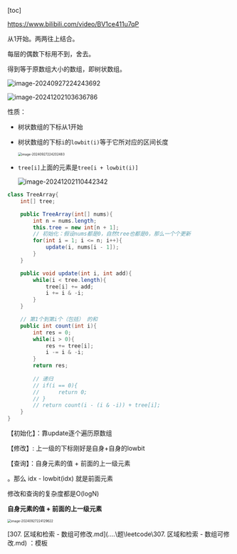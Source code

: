 [toc]

https://www.bilibili.com/video/BV1ce411u7qP



从1开始。两两往上结合。

每层的偶数下标用不到，舍去。

得到等于原数组大小的数组，即树状数组。

![image-20240927224243692](https://cdn.jsdelivr.net/gh/sword4869/pic1@main/images/202409272242743.png)

![image-20241202103636786](https://cdn.jsdelivr.net/gh/sword4869/pic1@main/images/202412021036830.png)

性质：

- 树状数组的下标从1开始

- 树状数组的下标`i`的`lowbit(i)`等于它所对应的区间长度

  <img src="https://cdn.jsdelivr.net/gh/sword4869/pic1@main/images/202409272242553.png" alt="image-20240927224202483" style="zoom: 50%;" />

- `tree[i]`上面的元素是`tree[i + lowbit(i)]`

  ![image-20241202110442342](https://cdn.jsdelivr.net/gh/sword4869/pic1@main/images/202412021104394.png)

```java
class TreeArray{
    int[] tree;

    public TreeArray(int[] nums){
        int n = nums.length;
        this.tree = new int[n + 1];
        // 初始化：假设nums都是0，自然tree也都是0，那么一个个更新
        for(int i = 1; i <= n; i++){
            update(i, nums[i - 1]);
        }
    }

    public void update(int i, int add){
        while(i < tree.length){
            tree[i] += add;
            i += i & -i;
        }
    }

    // 第1个到第i个（包括） 的和
    public int count(int i){
        int res = 0;
        while(i > 0){
            res += tree[i];
            i -= i & -i;
        }
        return res;
        
        // 递归
        // if(i == 0){
        // 		return 0;
        // }
        // return count(i - (i & -i)) + tree[i];
    }
}
```



【初始化】：靠update逐个遍历原数组



【修改】: 上一级的下标刚好是自身+自身的lowbit



【查询】：自身元素的值 + 前面的上一级元素

。那么 idx - lowbit(idx) 就是前面元素

修改和查询的复杂度都是O(logN)

**自身元素的值 + 前面的上一级元素**

<img src="https://cdn.jsdelivr.net/gh/sword4869/pic1@main/images/202409272241712.png" alt="image-20240927224129622" style="zoom:50%;" />



 [307. 区域和检索 - 数组可修改.md](..\..\题\leetcode\307. 区域和检索 - 数组可修改.md) ：模板

